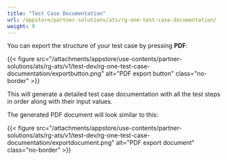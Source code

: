 ```yaml
---
title: "Test Case Documentation"
url: /appstore/partner-solutions/ats/rg-one-test-case-documentation/
weight: 9
---
```


You can export the structure of your test case by pressing **PDF**:

{{< figure src="/attachments/appstore/use-contents/partner-solutions/ats/rg-ats/v1/test-dev/rg-one-test-case-documentation/exportbutton.png" alt="PDF export button" class="no-border" >}}

This will generate a detailed test case documentation with all the test steps in order along with their input values.

The generated PDF document will look similar to this:

{{< figure src="/attachments/appstore/use-contents/partner-solutions/ats/rg-ats/v1/test-dev/rg-one-test-case-documentation/exportdocument.png" alt="PDF export document" class="no-border" >}}
